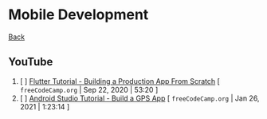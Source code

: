 # Mobile Development

[Back](./README.md)

## YouTube
1. [ ] [Flutter Tutorial - Building a Production App From Scratch](https://www.youtube.com/watch?v=aiTTClKJbnw) [ `freeCodeCamp.org` | Sep 22, 2020 | 53:20 ]
1. [ ] [Android Studio Tutorial - Build a GPS App](https://www.youtube.com/watch?v=_xUcYfbtfsI) [ `freeCodeCamp.org` | Jan 26, 2021 | 1:23:14 ]
